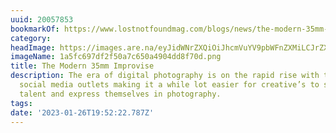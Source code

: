 ```yaml
---
uuid: 20057853
bookmarkOf: https://www.lostnotfoundmag.com/blogs/news/the-modern-35mm-improvise
category: 
headImage: https://images.are.na/eyJidWNrZXQiOiJhcmVuYV9pbWFnZXMiLCJrZXkiOiIyMDA1Nzg1My9vcmlnaW5hbF8xYTVmYzY5N2RmMmY1MGE3YzY1MGE0OTA0ZGQ4ZjcwZC5wbmciLCJlZGl0cyI6eyJyZXNpemUiOnsid2lkdGgiOjEyMDAsImhlaWdodCI6MTIwMCwiZml0IjoiaW5zaWRlIiwid2l0aG91dEVubGFyZ2VtZW50Ijp0cnVlfSwid2VicCI6eyJxdWFsaXR5Ijo5MH0sImpwZWciOnsicXVhbGl0eSI6OTB9LCJyb3RhdGUiOm51bGx9fQ==?bc=0
imageName: 1a5fc697df2f50a7c650a4904dd8f70d.png
title: The Modern 35mm Improvise
description: The era of digital photography is on the rapid rise with technology and
  social media outlets making it a while lot easier for creative’s to showcase their
  talent and express themselves in photography.
tags: 
date: '2023-01-26T19:52:22.787Z'
---
```

